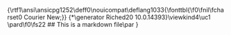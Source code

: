 {\rtf1\ansi\ansicpg1252\deff0\nouicompat\deflang1033{\fonttbl{\f0\fnil\fcharset0 Courier New;}}
{\*\generator Riched20 10.0.14393}\viewkind4\uc1 
\pard\f0\fs22 ## This is a markdown file\par
}
 